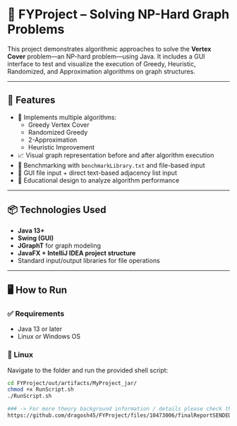 # 🧠 FYProject – Solving NP-Hard Graph Problems

This project demonstrates algorithmic approaches to solve the **Vertex Cover** problem—an NP-hard problem—using Java. It includes a GUI interface to test and visualize the execution of Greedy, Heuristic, Randomized, and Approximation algorithms on graph structures.

---

## 🚀 Features

- 🎯 Implements multiple algorithms:
  - Greedy Vertex Cover
  - Randomized Greedy
  - 2-Approximation
  - Heuristic Improvement
- 📈 Visual graph representation before and after algorithm execution
- 🧪 Benchmarking with `benchmarkLibrary.txt` and file-based input
- 📂 GUI file input + direct text-based adjacency list input
- 🧠 Educational design to analyze algorithm performance

---

## 📦 Technologies Used

- **Java 13+**
- **Swing (GUI)**
- **JGraphT** for graph modeling
- **JavaFX + IntelliJ IDEA project structure**
- Standard input/output libraries for file operations

---

## 🖥 How to Run

### ✅ Requirements
- Java 13 or later
- Linux or Windows OS

### 🔧 Linux

Navigate to the folder and run the provided shell script:

```bash
cd FYProject/out/artifacts/MyProject_jar/
chmod +x RunScript.sh
./RunScript.sh

### -> For more theory background information / details please check the report:
https://github.com/dragosh45/FYProject/files/10473006/finalReportSENDED.pdf
